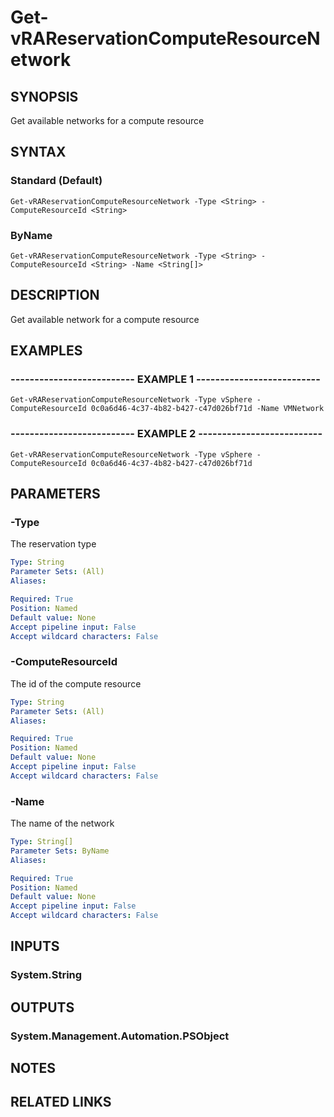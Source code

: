 # Get-vRAReservationComputeResourceNetwork

## SYNOPSIS
Get available networks for a compute resource

## SYNTAX

### Standard (Default)
```
Get-vRAReservationComputeResourceNetwork -Type <String> -ComputeResourceId <String>
```

### ByName
```
Get-vRAReservationComputeResourceNetwork -Type <String> -ComputeResourceId <String> -Name <String[]>
```

## DESCRIPTION
Get available network for a compute resource

## EXAMPLES

### -------------------------- EXAMPLE 1 --------------------------
```
Get-vRAReservationComputeResourceNetwork -Type vSphere -ComputeResourceId 0c0a6d46-4c37-4b82-b427-c47d026bf71d -Name VMNetwork
```

### -------------------------- EXAMPLE 2 --------------------------
```
Get-vRAReservationComputeResourceNetwork -Type vSphere -ComputeResourceId 0c0a6d46-4c37-4b82-b427-c47d026bf71d
```

## PARAMETERS

### -Type
The reservation type

```yaml
Type: String
Parameter Sets: (All)
Aliases: 

Required: True
Position: Named
Default value: None
Accept pipeline input: False
Accept wildcard characters: False
```

### -ComputeResourceId
The id of the compute resource

```yaml
Type: String
Parameter Sets: (All)
Aliases: 

Required: True
Position: Named
Default value: None
Accept pipeline input: False
Accept wildcard characters: False
```

### -Name
The name of the network

```yaml
Type: String[]
Parameter Sets: ByName
Aliases: 

Required: True
Position: Named
Default value: None
Accept pipeline input: False
Accept wildcard characters: False
```

## INPUTS

### System.String

## OUTPUTS

### System.Management.Automation.PSObject

## NOTES

## RELATED LINKS

